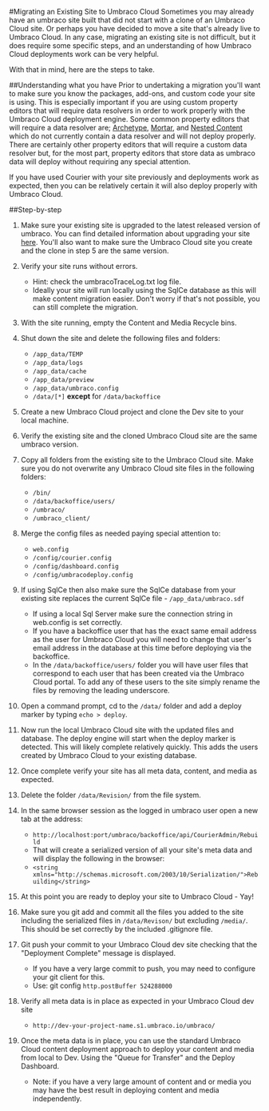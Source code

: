 #Migrating an Existing Site to Umbraco Cloud
Sometimes you may already have an umbraco site built that did not start with a clone of an Umbraco Cloud site. Or perhaps you have decided to move a site that's already live to Umbraco Cloud. In any case, migrating an existing site is not difficult, but it does require some specific steps, and an understanding of how Umbraco Cloud deployments work can be very helpful.

With that in mind, here are the steps to take.

##Understanding what you have
Prior to undertaking a migration you'll want to make sure you know the packages, add-ons, and custom code your site is using.  This is especially important if you are using custom property editors that will require data resolvers in order to work properly with the Umbraco Cloud deployment engine. Some common property editors that will require a data resolver are; [Archetype](https://github.com/leekelleher/Archetype.Courier), [Mortar](https://github.com/leekelleher/umbraco-mortar/tree/develop/Src/Our.Umbraco.Mortar.Courier), and [Nested Content](https://github.com/leekelleher/umbraco-nested-content) which do not currently contain a data resolver and will not deploy properly. There are certainly other property editors that will require a custom data resolver but, for the most part, property editors that store data as umbraco data will deploy without requiring any special attention.

If you have used Courier with your site previously and deployments work as expected, then you can be relatively certain it will also deploy properly with Umbraco Cloud.

##Step-by-step
1. Make sure your existing site is upgraded to the latest released version of umbraco. You can find detailed information about upgrading your site [here](https://our.umbraco.org/documentation/Getting-Started/Setup/Upgrading/). You'll also want to make sure the Umbraco Cloud site you create and the clone in step 5 are the same version.
2. Verify your site runs without errors.  
    * Hint: check the umbracoTraceLog.txt log file.
    * Ideally your site will run locally using the SqlCe database as this will make content migration easier. Don't worry if that's not possible, you can still complete the migration.
3. With the site running, empty the Content and Media Recycle bins.
4. Shut down the site and delete the following files and folders:
    * `/app_data/TEMP`
    * `/app_data/logs`
    * `/app_data/cache`
    * `/app_data/preview`
    * `/app_data/umbraco.config`
    * `/data/[*]` **except** for `/data/backoffice`
5. Create a new Umbraco Cloud project and clone the Dev site to your local machine.
6. Verify the existing site and the cloned Umbraco Cloud site are the same umbraco version.
7. Copy all folders from the existing site to the Umbraco Cloud site. Make sure you do not overwrite any Umbraco Cloud site files in the following folders:
    * `/bin/`
    * `/data/backoffice/users/`
    * `/umbraco/`
    * `/umbraco_client/`
8. Merge the config files as needed paying special attention to:
    * `web.config`
    * `/config/courier.config`
    * `/config/dashboard.config`
    * `/config/umbracodeploy.config`
9. If using SqlCe then also make sure the SqlCe database from your existing site replaces the current SqlCe file - `/app_data/umbraco.sdf`
    * If using a local Sql Server make sure the connection string in web.config is set correctly.
    * If you have a backoffice user that has the exact same email address as the user for Umbraco Cloud you will need to change that user's email address in the database at this time before deploying via the backoffice.
    * In the `/data/backoffice/users/` folder you will have user files that correspond to each user that has been created via the Umbraco Cloud portal.  To add any of these users to the site simply rename the files by removing the leading underscore.
10. Open a command prompt, cd to the `/data/` folder and add a deploy marker by typing `echo > deploy`.
11. Now run the local Umbraco Cloud site with the updated files and database. The deploy engine will start when the deploy marker is detected.  This will likely complete relatively quickly. This  adds the users created by Umbraco Cloud to your existing database.
12. Once complete verify your site has all meta data, content, and media as expected.
13. Delete the folder `/data/Revision/` from the file system.  
14. In the same browser session as the logged in umbraco user open a new tab at the address:  
    * `http://localhost:port/umbraco/backoffice/api/CourierAdmin/Rebuild`
    * That will create a serialized version of all your site's meta data and will display the following in the browser:
    * `<string xmlns="http://schemas.microsoft.com/2003/10/Serialization/">Rebuilding</string>`
15. At this point you are ready to deploy your site to Umbraco Cloud - Yay!
16. Make sure you git add and commit all the files you added to the site including the serialized files in `/data/Revison/` but excluding `/media/`.  This should be set correctly by the included .gitignore file.
17. Git push your commit to your Umbraco Cloud dev site checking that the "Deployment Complete" message is displayed.
    * If you have a very large commit to push, you may need to configure your git client for this.  
    * Use: git config `http.postBuffer 524288000`
18. Verify all meta data is in place as expected in your Umbraco Cloud dev site
    * `http://dev-your-project-name.s1.umbraco.io/umbraco/`
19. Once the meta data is in place, you can use the standard Umbraco Cloud content deployment approach to deploy your content and media from local to Dev.  Using the "Queue for Transfer" and the Deploy Dashboard.

    * Note: if you have a very large amount of content and or media you may have the best result in deploying content and media independently.
